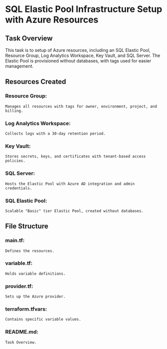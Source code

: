 # SQL Elastic Pool Infrastructure Setup with Azure Resources

## Task Overview
This task is to setup of Azure resources, including an SQL Elastic Pool, Resource Group, Log Analytics Workspace, Key Vault, and SQL Server. The Elastic Pool is provisioned without databases, with tags used for easier management.

## Resources Created

### Resource Group:
    Manages all resources with tags for owner, environment, project, and billing.

### Log Analytics Workspace: 
    Collects logs with a 30-day retention period.

### Key Vault: 
    Stores secrets, keys, and certificates with tenant-based access policies.

### SQL Server: 
    Hosts the Elastic Pool with Azure AD integration and admin credentials.

### SQL Elastic Pool: 
    Scalable "Basic" tier Elastic Pool, created without databases.

## File Structure

### main.tf: 
    Defines the resources.

### variable.tf:
    Holds variable definitions.

### provider.tf: 
    Sets up the Azure provider.

### terraform.tfvars: 
    Contains specific variable values.

### README.md:
    Task Overview.